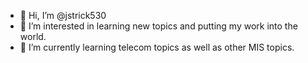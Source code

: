 - 👋 Hi, I’m @jstrick530
- 👀 I’m interested in learning new topics and putting my work into the world.
- 🌱 I’m currently learning telecom topics as well as other MIS topics.


<!---
jstrick530/jstrick530 is a ✨ special ✨ repository because its `README.md` (this file) appears on your GitHub profile.
You can click the Preview link to take a look at your changes.
--->
